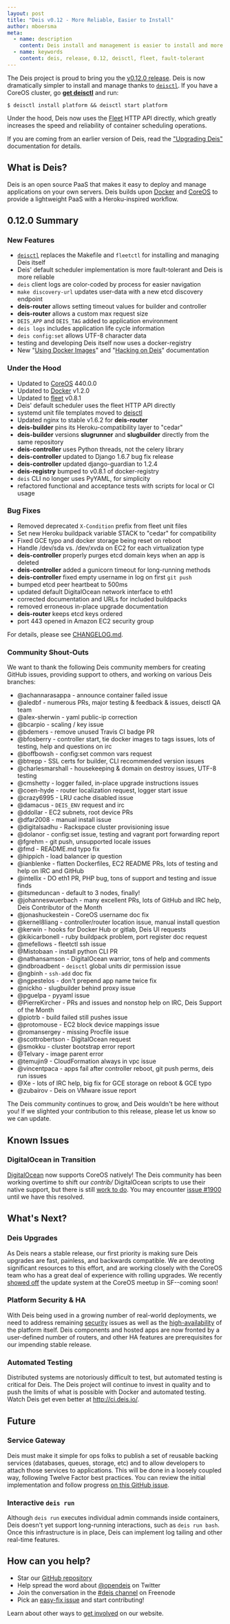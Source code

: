 ```yaml
---
layout: post
title: "Deis v0.12 - More Reliable, Easier to Install"
author: mboersma
meta:
  - name: description
    content: Deis install and management is easier to install and more reliable with "deisctl"
  - name: keywords
    content: deis, release, 0.12, deisctl, fleet, fault-tolerant
---
```


The Deis project is proud to bring you the [v0.12.0 release](https://github.com/deis/deis/releases/tag/v0.12.0). Deis is now dramatically simpler to install and manage thanks to [`deisctl`](https://github.com/deis/deisctl#deis-control-utility). If you have a CoreOS cluster, go [**get deisctl**](https://github.com/deis/deisctl#installation) and run:

```console
$ deisctl install platform && deisctl start platform
```

Under the hood, Deis now uses the [Fleet](https://github.com/coreos/fleet) HTTP API directly, which greatly increases the speed and reliability of container scheduling operations.

<!--more-->

If you are coming from an earlier version of Deis, read the ["Upgrading Deis"](http://docs.deis.io/en/latest/operations/upgrading-deis/) documentation for details.

## What is Deis?

Deis is an open source PaaS that makes it easy to deploy and manage applications on your own servers. Deis builds upon [Docker](http://docker.io/) and [CoreOS](https://coreos.com/) to provide a lightweight PaaS with a Heroku-inspired workflow.

## 0.12.0 Summary

### New Features

- [`deisctl`](https://github.com/deis/deisctl#deis-control-utility) replaces the Makefile and `fleetctl` for installing and managing Deis itself
- Deis' default scheduler implementation is more fault-tolerant and Deis is more reliable
- `deis` client logs are color-coded by process for easier navigation
- `make discovery-url` updates user-data with a new etcd discovery endpoint
- **deis-router** allows setting timeout values for builder and controller
- **deis-router** allows a custom max request size
- `DEIS_APP` and `DEIS_TAG` added to application environment
- `deis logs` includes application life cycle information
- `deis config:set` allows UTF-8 character data
- testing and developing Deis itself now uses a docker-registry
- New "[Using Docker Images](http://docs.deis.io/en/latest/using_deis/using-docker-images/)" and "[Hacking on Deis](http://docs.deis.io/en/latest/contributing/hacking/)" documentation


### Under the Hood

- Updated to [CoreOS](https://coreos.com/) 440.0.0
- Updated to [Docker](http://docker.io/) v1.2.0
- Updated to [fleet](https://github.com/coreos/fleet) v0.8.1
- Deis' default scheduler uses the fleet HTTP API directly
- systemd unit file templates moved to [deisctl](https://github.com/deis/deisctl)
- Updated nginx to stable v1.6.2 for **deis-router**
- **deis-builder** pins its Heroku-compatibility layer to "cedar"
- **deis-builder** versions **slugrunner** and **slugbuilder** directly from the same repository
- **deis-controller** uses Python threads, not the celery library
- **deis-controller** updated to Django 1.6.7 bug fix release
- **deis-controller** updated django-guardian to 1.2.4
- **deis-registry** bumped to v0.8.1 of docker-registry
- `deis` CLI no longer uses PyYAML, for simplicity
- refactored functional and acceptance tests with scripts for local or CI usage


### Bug Fixes

- Removed deprecated `X-Condition` prefix from fleet unit files
- Set new Heroku buildpack variable STACK to "cedar" for compatibility
- Fixed GCE typo and docker storage being reset on reboot
- Handle /dev/sda vs. /dev/xvda on EC2 for each virtualization type
- **deis-controller** properly purges etcd domain keys when an app is deleted
- **deis-controller** added a gunicorn timeout for long-running methods
- **deis-controller** fixed empty username in log on first `git push`
- bumped etcd peer heartbeat to 500ms
- updated default DigitalOcean network interface to eth1
- corrected documentation and URLs for included buildpacks
- removed erroneous in-place upgrade documentation
- **deis-router** keeps etcd keys ordered
- port 443 opened in Amazon EC2 security group

For details, please see [CHANGELOG.md](https://github.com/deis/deis/blob/master/CHANGELOG.md).


### Community Shout-Outs

We want to thank the following Deis community members for creating GitHub issues,
providing support to others, and working on various Deis branches:

* @achannarasappa - announce container failed issue
* @aledbf - numerous PRs, major testing & feedback & issues, deisctl QA team
* @alex-sherwin - yaml public-ip correction
* @bcarpio - scaling / key issue
* @bdemers - remove unused Travis CI badge PR
* @bfosberry - controller start, tie docker images to tags issues, lots of testing, help and questions on irc
* @boffbowsh - config:set common vars request
* @btrepp - SSL certs for builder, CLI recommended version issues
* @charlesmarshall - housekeeping & domain on destroy issues, UTF-8 testing
* @cmshetty - logger failed, in-place upgrade instructions issues
* @coen-hyde - router localization request, logger start issue
* @crazy6995 - LRU cache disabled issue
* @damacus - `DEIS_ENV` request and irc
* @ddollar - EC2 subnets, root device PRs
* @dfar2008 - manual install issue
* @digitalsadhu - Rackspace cluster provisioning issue
* @dolanor - config:set issue, testing and vagrant port forwarding report
* @fgrehm - git push, unsupported locale issues
* @fmd - README.md typo fix
* @hippich - load balancer ip question
* @ianblenke - flatten Dockerfiles, EC2 README PRs, lots of testing and help on IRC and GitHub
* @intellix - DO eth1 PR, PHP bug, tons of support and testing and issue finds
* @itsmeduncan - default to 3 nodes, finally!
* @johanneswuerbach - many excellent PRs, lots of GitHub and IRC help, Deis Contributor of the Month
* @jonashuckestein - CoreOS username doc fix
* @kernel8liang - controller/router location issue, manual install question
* @kerwin - hooks for Docker Hub or gitlab, Deis UI requests
* @kikicarbonell - ruby buildpack problem, port register doc request
* @mefellows - fleetctl ssh issue
* @Mistobaan - install python CLI PR
* @nathansamson - DigitalOcean warrior, tons of help and comments
* @ndbroadbent - `deisctl` global units dir permission issue
* @ngbinh - `ssh-add` doc fix
* @ngpestelos - don't prepend app name twice fix
* @nickho - slugbuilder behind proxy issue
* @pguelpa - pyyaml issue
* @PierreKircher - PRs and issues and nonstop help on IRC, Deis Support of the Month
* @piotrb - build failed still pushes issue
* @protomouse - EC2 block device mappings issue
* @romansergey - missing Procfile issue
* @scottrobertson - DigitalOcean request
* @smokku - cluster bootstrap error report
* @Telvary - image parent error
* @temujin9 - CloudFormation always in vpc issue
* @vincentpaca - apps fail after controller reboot, git push perms, deis run issues
* @Xe - lots of IRC help, big fix for GCE storage on reboot & GCE typo
* @zubairov - Deis on VMware issue report

The Deis community continues to grow, and Deis wouldn't be here without you! If we slighted your contribution to this release, please let us know so we can update.


## Known Issues

### DigitalOcean in Transition

[DigitalOcean](https://www.digitalocean.com/) now supports CoreOS natively! The Deis community has been working overtime to shift our *contrib/* DigitalOcean scripts to use their native support, but there is still [work to do](https://github.com/deis/deis/pull/1776). You may encounter [issue #1900](https://github.com/deis/deis/issues/1900) until we have this resolved.


## What's Next?

### Deis Upgrades

As Deis nears a stable release, our first priority is making sure Deis upgrades are fast, painless, and backwards compatible. We are devoting significant resources to this effort, and are working closely with the CoreOS team who has a great deal of experience with rolling upgrades. We recently [showed off](http://gabrtv.github.io/deis-coreos-meetup-2014/#/) the update system at the CoreOS meetup in SF--coming soon!

### Platform Security & HA

With Deis being used in a growing number of real-world deployments, we need to address remaining [security](https://github.com/deis/deis/issues?labels=security&state=open) issues as well as the [high-availability](https://github.com/deis/deis/issues/984) of the platform itself. Deis components and hosted apps are now fronted by a user-defined number of routers, and other HA features are prerequisites for our impending stable release.

### Automated Testing

Distributed systems are notoriously difficult to test, but automated testing is critical for Deis. The Deis project will continue to invest in quality and to push the limits of what is possible with Docker and automated testing. Watch Deis get even better at http://ci.deis.io/.

## Future

### Service Gateway

Deis must make it simple for ops folks to publish a set of reusable backing services (databases, queues, storage, etc) and to allow developers to attach those services to applications. This will be done in a loosely coupled way, following Twelve Factor best practices. You can review the initial implementation and follow progress [on this GitHub issue](https://github.com/opdemand/deis/issues/231).

### Interactive `deis run`
Although `deis run` executes individual admin commands inside containers, Deis doesn't yet support long-running interactions, such as `deis run bash`. Once this infrastructure is in place, Deis can implement log tailing and other real-time features.

## How can you help?

* Star our [GitHub repository](https://github.com/opdemand/deis)
* Help spread the word about [@opendeis](http://twitter.com/opendeis) on Twitter
* Join the conversation in the [#deis channel](https://botbot.me/freenode/deis/) on Freenode
* Pick an [easy-fix issue](https://github.com/deis/deis/issues?labels=easy-fix&state=open) and start contributing!

Learn about other ways to [get involved](http://deis.io/get-involved/) on our website.
